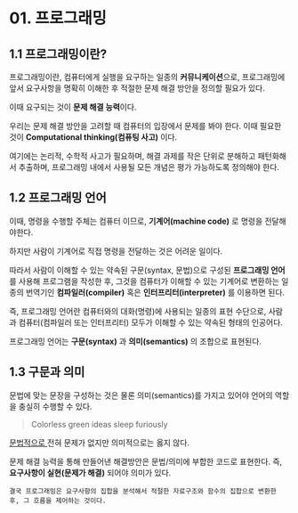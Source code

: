 # 01. 프로그래밍

## 1.1 프로그래밍이란?

프로그래밍이란, 컴퓨터에게 실행을 요구하는 일종의 **커뮤니케이션**으로, 프로그래밍에 앞서 요구사항을 명확히 이해한 후 적절한 문제 해결 방안을 정의할 필요가 있다.

이때 요구되는 것이 **문제 해결 능력**이다.

우리는 문제 해결 방안을 고려할 때 컴퓨터의 입장에서 문제를 봐야 한다. 이때 필요한 것이 **Computational thinking(컴퓨팅 사고)** 이다.

여기에는 논리적, 수학적 사고가 필요하며, 해결 과제를 작은 단위로 분해하고 패턴화해서 추출하며, 프로그래밍 내에서 사용될 모든 개념은 평가 가능하도록 정의해야 한다.

## 1.2 프로그래밍 언어

이때, 명령을 수행할 주체는 컴퓨터 이므로, **기계어(machine code)** 로 명령을 전달해야한다.

하지만 사람이 기계어로 직접 명령을 전달하는 것은 어려운 일이다. 

따라서 사람이 이해할 수 있는 약속된 구문(syntax, 문법)으로 구성된 **프로그래밍 언어**를 사용해 프로그램을 작성한 후, 그것을 컴퓨터가 이해할 수 있는 기계어로 변환하는 일종의 번역기인 **컴파일러(compiler)** 혹은 **인터프리터(interpreter)** 를 이용하면 된다.

즉, 프로그래밍 언어란 컴퓨터와의 대화(명령)에 사용되는 일종의 표현 수단으로, 사람과 컴퓨터(컴파일러 또는 인터프리터) 모두가 이해할 수 있는 약속된 형태의 인공어다.

프로그래밍 언어는 **구문(syntax)** 과 **의미(semantics)** 의 조합으로 표현된다.

## 1.3 구문과 의미

문법에 맞는 문장을 구성하는 것은 물론 의미(semantics)를 가지고 있어야 언어의 역할을 충실히 수행할 수 있다.

> Colorless green ideas sleep furiously

<u> 문법적으로  </u> 전혀 문제가 없지만 의미적으로는 옳지 않다.

문제 해결 능력을 통해 만들어낸 해결방안은 문법/의미에 부합한 코드로 표현한다. 즉, **요구사항이 실현(문제가 해결)** 되어야 의미가 있다.

```
결국 프로그래밍은 요구사항의 집합을 분석해서 적절한 자료구조와 함수의 집합으로 변환한 후, 그 흐름을 제어하는 것이다.
```


